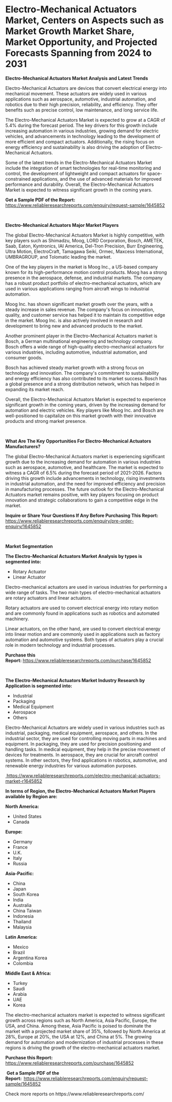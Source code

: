 <p><h1>Electro-Mechanical Actuators Market, Centers on Aspects such as Market Growth Market Share, Market Opportunity, and Projected Forecasts Spanning from 2024 to 2031</h1></p><p><strong>Electro-Mechanical Actuators Market Analysis and Latest Trends</strong></p>
<p><p>Electro-Mechanical Actuators are devices that convert electrical energy into mechanical movement. These actuators are widely used in various applications such as aerospace, automotive, industrial automation, and robotics due to their high precision, reliability, and efficiency. They offer benefits such as precise control, low maintenance, and long service life.</p><p>The Electro-Mechanical Actuators Market is expected to grow at a CAGR of 5.4% during the forecast period. The key drivers for this growth include increasing automation in various industries, growing demand for electric vehicles, and advancements in technology leading to the development of more efficient and compact actuators. Additionally, the rising focus on energy efficiency and sustainability is also driving the adoption of Electro-Mechanical Actuators.</p><p>Some of the latest trends in the Electro-Mechanical Actuators Market include the integration of smart technologies for real-time monitoring and control, the development of lightweight and compact actuators for space-constrained applications, and the use of advanced materials for improved performance and durability. Overall, the Electro-Mechanical Actuators Market is expected to witness significant growth in the coming years.</p></p>
<p><strong>Get a Sample PDF of the Report:&nbsp;</strong> <a href="https://www.reliableresearchreports.com/enquiry/request-sample/1645852">https://www.reliableresearchreports.com/enquiry/request-sample/1645852</a></p>
<p>&nbsp;</p>
<p><strong>Electro-Mechanical Actuators Major Market Players</strong></p>
<p><p>The global Electro-Mechanical Actuators Market is highly competitive, with key players such as Shimadzu, Moog, LORD Corporation, Bosch, AMETEK, Saab, Eaton, Kyntronics, IAI America, Del-Tron Precision, Burr Engineering, Ultra Motion, ElectroCraft, Tamagawa Seiki, Ormec, Maxcess International, UMBRAGROUP, and Tolomatic leading the market. </p><p>One of the key players in the market is Moog Inc., a US-based company known for its high-performance motion control products. Moog has a strong presence in the aerospace, defense, and industrial markets. The company has a robust product portfolio of electro-mechanical actuators, which are used in various applications ranging from aircraft wings to industrial automation.</p><p>Moog Inc. has shown significant market growth over the years, with a steady increase in sales revenue. The company's focus on innovation, quality, and customer service has helped it to maintain its competitive edge in the market. Moog Inc. is also actively involved in research and development to bring new and advanced products to the market.</p><p>Another prominent player in the Electro-Mechanical Actuators market is Bosch, a German multinational engineering and technology company. Bosch offers a wide range of high-quality electro-mechanical actuators for various industries, including automotive, industrial automation, and consumer goods.</p><p>Bosch has achieved steady market growth with a strong focus on technology and innovation. The company's commitment to sustainability and energy efficiency has also contributed to its market success. Bosch has a global presence and a strong distribution network, which has helped in expanding its market reach.</p><p>Overall, the Electro-Mechanical Actuators Market is expected to experience significant growth in the coming years, driven by the increasing demand for automation and electric vehicles. Key players like Moog Inc. and Bosch are well-positioned to capitalize on this market growth with their innovative products and strong market presence.</p></p>
<p>&nbsp;</p>
<p><strong>What Are The Key Opportunities For Electro-Mechanical Actuators Manufacturers?</strong></p>
<p><p>The global Electro-Mechanical Actuators market is experiencing significant growth due to the increasing demand for automation in various industries such as aerospace, automotive, and healthcare. The market is expected to witness a CAGR of 6.5% during the forecast period of 2021-2026. Factors driving this growth include advancements in technology, rising investments in industrial automation, and the need for improved efficiency and precision in manufacturing processes. The future outlook for the Electro-Mechanical Actuators market remains positive, with key players focusing on product innovation and strategic collaborations to gain a competitive edge in the market.</p></p>
<p><strong>Inquire or Share Your Questions If Any Before Purchasing This Report:</strong> <a href="https://www.reliableresearchreports.com/enquiry/pre-order-enquiry/1645852">https://www.reliableresearchreports.com/enquiry/pre-order-enquiry/1645852</a></p>
<p>&nbsp;</p>
<p><strong>Market Segmentation</strong></p>
<p><strong>The Electro-Mechanical Actuators Market Analysis by types is segmented into:</strong></p>
<p><ul><li>Rotary Actuator</li><li>Linear Actuator</li></ul></p>
<p><p>Electro-mechanical actuators are used in various industries for performing a wide range of tasks. The two main types of electro-mechanical actuators are rotary actuators and linear actuators. </p><p>Rotary actuators are used to convert electrical energy into rotary motion and are commonly found in applications such as robotics and automated machinery. </p><p>Linear actuators, on the other hand, are used to convert electrical energy into linear motion and are commonly used in applications such as factory automation and automotive systems. Both types of actuators play a crucial role in modern technology and industrial processes.</p></p>
<p><strong>Purchase this Report:&nbsp;</strong><a href="https://www.reliableresearchreports.com/purchase/1645852">https://www.reliableresearchreports.com/purchase/1645852</a></p>
<p>&nbsp;</p>
<p><strong>The Electro-Mechanical Actuators Market Industry Research by Application is segmented into:</strong></p>
<p><ul><li>Industrial</li><li>Packaging</li><li>Medical Equipment</li><li>Aerospace</li><li>Others</li></ul></p>
<p><p>Electro-Mechanical Actuators are widely used in various industries such as industrial, packaging, medical equipment, aerospace, and others. In the industrial sector, they are used for controlling moving parts in machines and equipment. In packaging, they are used for precision positioning and handling tasks. In medical equipment, they help in the precise movement of devices for treatments. In aerospace, they are crucial for aircraft control systems. In other sectors, they find applications in robotics, automotive, and renewable energy industries for various automation purposes.</p></p>
<p><a href="https://www.reliableresearchreports.com/electro-mechanical-actuators-market-r1645852">&nbsp;https://www.reliableresearchreports.com/electro-mechanical-actuators-market-r1645852</a></p>
<p><strong>In terms of Region, the Electro-Mechanical Actuators Market Players available by Region are:</strong></p>
<p>
    <p> <strong> North America: </strong>
        <ul>
            <li>United States</li>
            <li>Canada</li>
        </ul>
        </p> 
    <p> <strong> Europe: </strong>
        <ul>
            <li>Germany</li>
            <li>France</li>
            <li>U.K.</li>
            <li>Italy</li>
            <li>Russia</li>
        </ul>
        </p> 
    <p> <strong> Asia-Pacific: </strong>
        <ul>
            <li>China</li>
            <li>Japan</li>
            <li>South Korea</li>
            <li>India</li>
            <li>Australia</li>
            <li>China Taiwan</li>
            <li>Indonesia</li>
            <li>Thailand</li>
            <li>Malaysia</li>
        </ul>
        </p> 
    <p> <strong> Latin America: </strong>
        <ul>
            <li>Mexico</li>
            <li>Brazil</li>
            <li>Argentina Korea</li>
            <li>Colombia</li>
        </ul>
        </p> 
    <p> <strong> Middle East & Africa: </strong>
        <ul>
            <li>Turkey</li>
            <li>Saudi</li>
            <li>Arabia</li>
            <li>UAE</li>
            <li>Korea</li>
        </ul>
    </p>
    </p>
<p><p>The electro-mechanical actuators market is expected to witness significant growth across regions such as North America, Asia Pacific, Europe, the USA, and China. Among these, Asia Pacific is poised to dominate the market with a projected market share of 35%, followed by North America at 28%, Europe at 20%, the USA at 12%, and China at 5%. The growing demand for automation and modernization of industrial processes in these regions is driving the growth of the electro-mechanical actuators market.</p></p>
<p><strong>Purchase this Report: </strong><a href="https://www.reliableresearchreports.com/purchase/1645852">https://www.reliableresearchreports.com/purchase/1645852</a></p>
<p>&nbsp;<strong>Get a Sample PDF of the Report:&nbsp;&nbsp;</strong><a href="https://www.reliableresearchreports.com/enquiry/request-sample/1645852">https://www.reliableresearchreports.com/enquiry/request-sample/1645852</a></p>
<p><strong></strong></p>
<p>Check more reports on https://www.reliableresearchreports.com/</p>